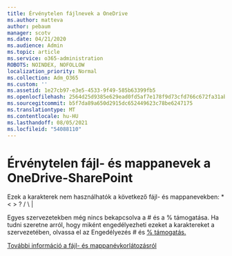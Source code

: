 ```yaml
---
title: Érvénytelen fájlnevek a OneDrive
ms.author: matteva
author: pebaum
manager: scotv
ms.date: 04/21/2020
ms.audience: Admin
ms.topic: article
ms.service: o365-administration
ROBOTS: NOINDEX, NOFOLLOW
localization_priority: Normal
ms.collection: Adm_O365
ms.custom: ''
ms.assetid: 1e27cb97-e3e5-4533-9f49-585b63399fb5
ms.openlocfilehash: 2564d25d9385e629ead0fd5af7e178f9d73cfd766c672fa31abc493185786c76
ms.sourcegitcommit: b5f7da89a650d2915dc652449623c78be6247175
ms.translationtype: MT
ms.contentlocale: hu-HU
ms.lasthandoff: 08/05/2021
ms.locfileid: "54088110"
---
```

# <a name="invalid-file-and-folder-names-in-onedrive-and-sharepoint"></a>Érvénytelen fájl- és mappanevek a OneDrive-SharePoint

Ezek a karakterek nem használhatók a következő fájl- és mappanevekben: \* \< \> ? / \ | 
  
Egyes szervezetekben még nincs bekapcsolva a # és a % támogatása. Ha tudni szeretne arról, hogy miként engedélyezheti ezeket a karaktereket a szervezetében, olvassa el az Engedélyezés # és [% támogatás.](https://go.microsoft.com/fwlink/?linkid=862611) 
  
[További információ a fájl- és mappanévkorlátozásról](https://go.microsoft.com/fwlink/?linkid=866430)
  

